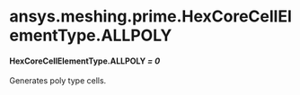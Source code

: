 # ansys.meshing.prime.HexCoreCellElementType.ALLPOLY

#### HexCoreCellElementType.ALLPOLY *= 0*

Generates poly type cells.

<!-- !! processed by numpydoc !! -->
